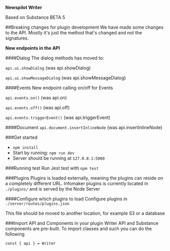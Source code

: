 **Newspilot Writer**

Based on Substance BETA 5

##Breaking changes for plugin development
We have made some changes to the API. Mostly it's just the method that's changed and not the signatures.

**New endpoints in the API**



####Dialog
The dialog methods has moved to:

`api.ui.showDialog` (was api.showDialog)

`api.ui.showMessageDialog` (was api.showMessageDialog)

####Events
New endpoint calling on/off for Events

`api.events.on()` (was api.on)

`api.events.off()` (was api.off)

`api.events.triggerEvent()` (was api.triggerEvent)


####Document 
`api.document.insertInlineNode` (was api.insertInlineNode)

###Get started

* `npm install`
* Start by running: `npm run dev`
* Server should be running at `127.0.0.1:5000` 

###Running test
Run Jest test with `npm test`

###Plugins
Plugins is loaded externally, meaning the plugins can reside on a completely different URL.
Infomaker plugins is currently located in `./plugins/` and is served by the Node Server

####Configure which plugins to load
Configure plugins in `./server/routes/plugins.json`

This file should be moved to another location, for example S3 or a database


###Import API and Components in your plugin
Writer API and Substance components are pre-built. 
To import classes and such you can do the following 

`const { api } = Writer`
